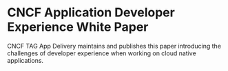 # CNCF Application Developer Experience White Paper

CNCF TAG App Delivery maintains and publishes this paper introducing the challenges of developer experience when working on cloud native applications.
